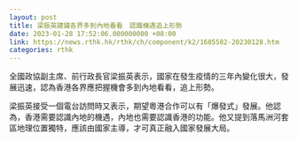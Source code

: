 ```yaml
---
layout: post
title: 梁振英建議各界多到內地看看　認識機遇追上形勢
date: 2023-01-28 17:52:06.000000000 +08:00
link: https://news.rthk.hk/rthk/ch/component/k2/1685582-20230128.htm
categories: rthk
---
```


全國政協副主席、前行政長官梁振英表示，國家在發生疫情的三年內變化很大，發展迅速，認為香港各界應把握機會多到內地看看，追上形勢。

梁振英接受一個電台訪問時又表示，期望粵港合作可以有「爆發式」發展。他認為，香港需要認識內地的機遇，內地也需要認識香港的功能。他又提到落馬洲河套區地理位置獨特，應該由國家主導，才可真正融入國家發展大局。
